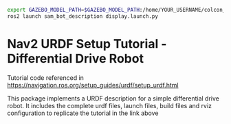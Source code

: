 ```bash
export GAZEBO_MODEL_PATH=$GAZEBO_MODEL_PATH:/home/YOUR_USERNAME/colcon_ws/src/sam_bot_description/models/
ros2 launch sam_bot_description display.launch.py
```



# Nav2 URDF Setup Tutorial - Differential Drive Robot
Tutorial code referenced in https://navigation.ros.org/setup_guides/urdf/setup_urdf.html

This package implements a URDF description for a simple differential drive robot. It includes the complete urdf files, launch files, build files and rviz configuration to replicate the tutorial in the link above
